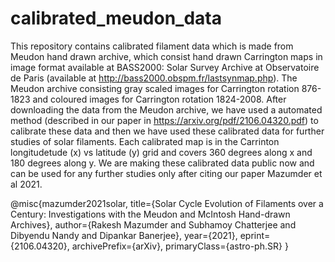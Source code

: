 # calibrated_meudon_data
This repository contains calibrated filament data which is made from Meudon hand drawn archive, which consist hand drawn Carrington maps in image format available at BASS2000: Solar Survey Archive at Observatoire de Paris (available at http://bass2000.obspm.fr/lastsynmap.php). The Meudon archive consisting gray scaled images for Carrington rotation 876-1823 and coloured images for Carrington rotation 1824-2008. After downloading the data from the Meudon archive, we have used a automated method (described in our paper in https://arxiv.org/pdf/2106.04320.pdf) to calibrate these data and then we have used these calibrated data for further studies of solar filaments. Each calibrated map is in the Carrinton longitudetude (x) vs latitude (y) grid and covers 360 degrees along x and 180 degrees along y. We are making these calibrated data public now and can be used for any further studies only after citing our paper Mazumder et al 2021.

@misc{mazumder2021solar,
      title={Solar Cycle Evolution of Filaments over a Century: Investigations with the Meudon and McIntosh Hand-drawn Archives}, 
      author={Rakesh Mazumder and Subhamoy Chatterjee and Dibyendu Nandy and Dipankar Banerjee},
      year={2021},
      eprint={2106.04320},
      archivePrefix={arXiv},
      primaryClass={astro-ph.SR}
}

